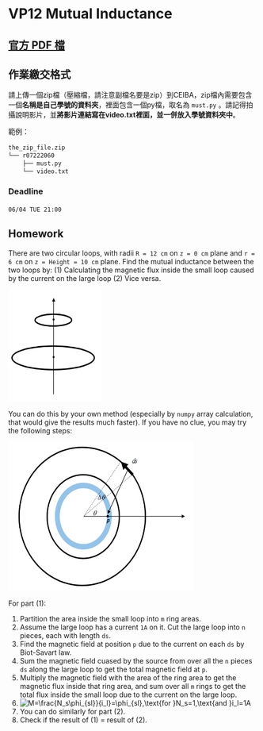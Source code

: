 # VP12 Mutual Inductance

## [官方 PDF 檔](VP12.pdf)

## 作業繳交格式

請上傳一個zip檔（壓縮檔，請注意副檔名要是zip）到CEIBA，zip檔內需要包含一個**名稱是自己學號的資料夾**，裡面包含一個py檔，取名為 `must.py` 。請記得拍攝說明影片，並**將影片連結寫在video.txt裡面，並一併放入學號資料夾中**。

範例：
```
the_zip_file.zip
└── r07222060
    ├── must.py
    └── video.txt
```

### Deadline
`06/04 TUE 21:00`

## Homework

There are two circular loops, with radii `R = 12 cm` on `z = 0 cm` plane and `r = 6 cm` on `z = Height = 10 cm` plane. Find the mutual inductance between the two loops by:
(1) Calculating the magnetic flux inside the small loop caused by the current on the large loop
(2) Vice versa.

<img width="187.5" height="225" src="pic/hw12-1.png"/> 

You can do this by your own method (especially by `numpy` array calculation, that would give the results much faster). If you have no clue, you may try the following steps:

<img width="375" height="300" src="pic/hw12-2.png"/> 

For part (1):
1. Partition the area inside the small loop into `m` ring areas.
2. Assume the large loop has a current `1A` on it. Cut the large loop into `n` pieces, each with length `ds`.
3. Find the magnetic field at position `p` due to the current on each `ds` by Biot-Savart law.
4. Sum the magnetic field cuased by the source from over all the `n` pieces `ds` along the large loop to get the total magnetic field at `p`.
5. Multiply the magnetic field with the area of the ring area to get the magnetic flux inside that ring area, and sum over all `m` rings to get the total flux inside the small loop due to the current on the large loop.
6. <img src="https://latex.codecogs.com/gif.latex?\dpi{150}&space;M=\frac{N_s\phi_{sl}}{i_l}=\phi_{sl},\text{for&space;}N_s=1,\text{and&space;}i_l=1A" title="M=\frac{N_s\phi_{sl}}{i_l}=\phi_{sl},\text{for }N_s=1,\text{and }i_l=1A" height=40/>
7. You can do similarly for part (2).
8. Check if the result of (1) = result of (2).
 
